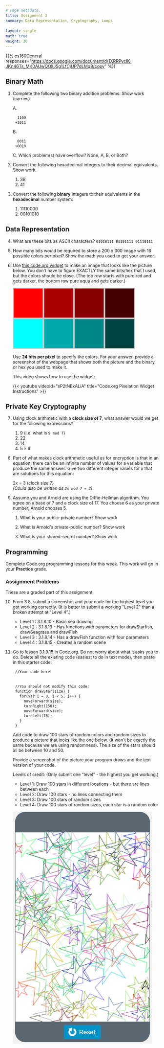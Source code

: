 ```yaml
---
# Page metadata.
title: Assignment 3
summary: Data Representation, Cryptography, Loops

layout: single
math: true
weight: 30
---
```


{{% cs160General responses="https://docs.google.com/document/d/1XRRPycIK-JKn46Ts_MK0AUwQOlIJ5g1LfCjUP7dLMq8/copy" %}}

## Binary Math

1. Complete the following two binary addition problems. Show work (carries).

    A.

         1100
        +1011

    B.

         0011
        +0010

    C. Which problem(s) have overflow? None, A, B, or Both?

1. Convert the following hexadecimal integers to their decimal equivalents.  Show work.
    1. 3B
    1. 41

1. Convert the following **binary** integers to their equivalents in the **hexadecimal** number system:

    1. 11110000
    1. 00101010

## Data Representation

4. What are these bits as ASCII characters? `01010111 01101111 01110111`

1. How many bits would be required to store a 200 x 300 image with 16 possible colors per pixel?
Show the math you used to get your answer.

1. Use [this code.org widget](https://studio.code.org/s/pixelation/stage/5/puzzle/1) to
    make an image that looks like the picture below. You don't have to figure EXACTLY the same
    bits/hex that I used, but the colors should be close. (The top row starts with pure red
    and gets darker, the bottom row pure aqua and gets darker.)

    ![Sample picture](squares.png)

    Use **24 bits per pixel** to specify the colors. For your answer, provide a
    screenshot of the webpage that shows both the picture
    and the binary or hex you used to make it.

    This video shows how to use the widget:

    {{< youtube videoid="sP2tNExALiA" title="Code.org Pixelation Widget Instructions" >}}

## Private Key Cryptography

7. Using clock arithmetic with a **clock size of 7**, what answer would we get for
the following expressions?
    1. 9 (i.e. what is `9 mod 7`)
    2. 22
    3. 14
    4. $\displaystyle 5\times 6$

1. Part of what makes clock arithmetic useful as for encryption is that in an equation, there
can be an infinite number of values for a variable that produce the same answer.
Give two different integer values for x that are solutions for this equation:

    2x = 3 (clock size 7)  
    *(Could also be written as `2x mod 7 = 3`)*

1. Assume you and Arnold are using the Diffie-Hellman algorithm.
You agree on a base of 7 and a clock size of 17.
You choose 6 as your private number, Arnold chooses 5.

    1. What is your public-private number? Show work

    1. What is Arnold's private-public number? Show work

    1. What is your shared-secret number? Show work

## Programming

Complete Code.org programming lessons for this week. This work will go in your
**Practice** grade.

### Assignment Problems

These are a graded part of this assignment.

10. From 3.8, submit a screenshot and your code for the highest level you got working correctly.
 (It is better to submit a working "Level 2" than a broken attempt at "Level 4".)

    * Level 1 : 3.1.8.10 - Basic sea drawing
    * Level 2 : 3.1.8.13 - Has functions with parameters for drawStarfish, drawSeagrass and drawFish
    * Level 3 : 3.1.8.14 - Has a drawFish function with four parameters
    * Level 4 : 3.1.8.15 - Creates a random scene

1. Go to lesson 3.1.9.15 in Code.org. Do not worry about what it asks you to do.
Delete all the existing code (easiest to do in text mode), then paste in this starter code:

        //Your code here
        

        //You should not modify this code:
        function drawStar(size) {
          for(var i = 0; i < 5; i++) {
            moveForward(size);
            turnRight(150);
            moveForward(size);
            turnLeft(78);
          }
        }

    Add code to draw 100 stars of random colors and random sizes to produce a picture that looks
    like the one below. (It won't be exactly the same because we are using randomness).
    The size of the stars should all be between 10 and 50.

    Provide a screenshot of the picture your program draws and the text version of your code.

    Levels of credit: (Only submit one "level" - the highest you get working.)

    * Level 1: Draw 100 stars in different locations - but there are lines between each
    * Level 2: Draw 100 stars - no lines connecting them
    * Level 3: Draw 100 stars of random sizes
    * Level 4: Draw 100 stars of random sizes, each star is a random color  
     
    ![Sample picture](random_stars.png)
